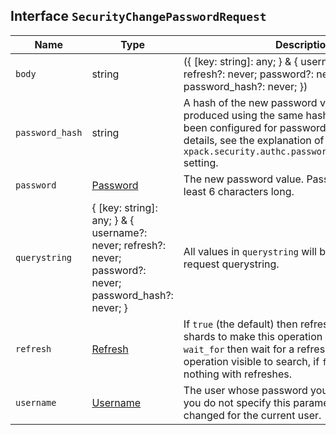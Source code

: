 ## Interface `SecurityChangePasswordRequest`

| Name | Type | Description |
| - | - | - |
| `body` | string | ({ [key: string]: any; } & { username?: never; refresh?: never; password?: never; password_hash?: never; }) | All values in `body` will be added to the request body. |
| `password_hash` | string | A hash of the new password value. This must be produced using the same hashing algorithm as has been configured for password storage. For more details, see the explanation of the `xpack.security.authc.password_hashing.algorithm` setting. |
| `password` | [Password](./Password.md) | The new password value. Passwords must be at least 6 characters long. |
| `querystring` | { [key: string]: any; } & { username?: never; refresh?: never; password?: never; password_hash?: never; } | All values in `querystring` will be added to the request querystring. |
| `refresh` | [Refresh](./Refresh.md) | If `true` (the default) then refresh the affected shards to make this operation visible to search, if `wait_for` then wait for a refresh to make this operation visible to search, if `false` then do nothing with refreshes. |
| `username` | [Username](./Username.md) | The user whose password you want to change. If you do not specify this parameter, the password is changed for the current user. |
